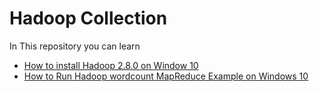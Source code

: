 # Hadoop Collection
In This repository you can learn 

* [How to install Hadoop 2.8.0 on Window 10](https://github.com/MuhammadBilalYar/HADOOP-INSTALLATION-ON-WINDOW-10/wiki/Step-by-step-Hadoop-2.8.0-installation-on-Window-10)
* [How to Run Hadoop wordcount MapReduce Example on Windows 10](https://github.com/MuhammadBilalYar/HADOOP-INSTALLATION-ON-WINDOW-10/wiki/How-to-Run-Hadoop-wordcount-MapReduce-Example-on-Windows-10)
